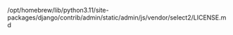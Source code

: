 /opt/homebrew/lib/python3.11/site-packages/django/contrib/admin/static/admin/js/vendor/select2/LICENSE.md